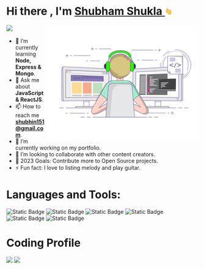 <h1> Hi there , I'm <a href="https://www.linkedin.com/in/shubhin151/">Shubham Shukla </a> <img src="https://raw.githubusercontent.com/ABSphreak/ABSphreak/master/gifs/Hi.gif" width="4%"></a></h1>
<a href="https://github.com/shubh-151/"></a>
<img align="right" alt="Coding" width="400" src="https://raw.githubusercontent.com/devSouvik/devSouvik/master/gif3.gif">
<img src="https://komarev.com/ghpvc/?username=shubh-151">        

- 🌱 I’m currently learning **Node, Express & Mongo**.
- 💬 Ask me about **JavaScript & ReactJS**.
- 📫 How to reach me **shubhin151@gmail.com**.
- 🔭 I’m currently working on my portfolio.
- 👯 I’m looking to collaborate with other content creators.
- 🥅 2023 Goals: Contribute more to Open Source projects.
- ⚡ Fun fact: I love to listing melody and play guitar.
<h1>Languages and Tools:</h1>

![Static Badge](https://img.shields.io/badge/ReactJS-blue?style=for-the-badge&logo=react&logoColor=black&labelColor=%2361DAFB)
![Static Badge](https://img.shields.io/badge/JavaScript-blue?style=for-the-badge&logo=JavaScript&logoColor=black&labelColor=%23F7DF1E)
![Static Badge](https://img.shields.io/badge/Redux-blue?style=for-the-badge&logo=Redux&labelColor=%23764ABC)
![Static Badge](https://img.shields.io/badge/HTML-blue?style=for-the-badge&logo=HTML5&logoColor=black&labelColor=%23E34F26)
![Static Badge](https://img.shields.io/badge/CSS-green?style=for-the-badge&logo=CSS3&logoColor=white&labelColor=blue)
![Static Badge](https://img.shields.io/badge/Bootstrap-green?style=for-the-badge&logo=bootstrap&logoColor=white&labelColor=%237952B3)




           


 <h1>Coding Profile</h1>
 <a href="https://www.hackerrank.com/shubhin151"><img src="https://info.hackerrank.com/rs/487-WAY-049/images/Podcast-ChannelCover-Final.jpg" width="40" /></a>
 <a href="https://auth.geeksforgeeks.org/user/shubhin151/profile"><img src="https://media.geeksforgeeks.org/wp-content/cdn-uploads/20190710102234/download3.png" width="40"></a>






